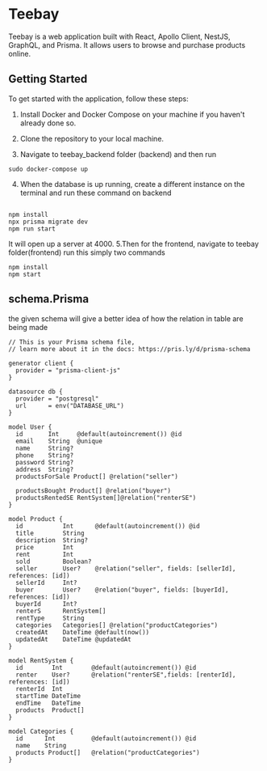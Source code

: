 # Teebay

Teebay is a web application built with React, Apollo Client, NestJS, GraphQL, and Prisma. It allows users to browse and purchase products online.
## Getting Started

To get started with the application, follow these steps:

1. Install Docker and Docker Compose on your machine if you haven't already done so.

2. Clone the repository to your local machine.

3. Navigate to teebay_backend folder (backend) and then run

```
sudo docker-compose up
```
4. When the database is up running, create a different instance on the terminal and run these command on backend
```

npm install
npx prisma migrate dev
npm run start
```
It will open up a server  at 4000.
5.Then for the frontend, navigate to teebay folder(frontend) run this simply two commands
```
npm install
npm start
```


## schema.Prisma

the given schema will give a better idea of how the relation in table are being made
```
// This is your Prisma schema file,
// learn more about it in the docs: https://pris.ly/d/prisma-schema

generator client {
  provider = "prisma-client-js"
}

datasource db {
  provider = "postgresql"
  url      = env("DATABASE_URL")
}

model User {
  id       Int     @default(autoincrement()) @id
  email    String  @unique
  name     String?
  phone    String?
  password String?
  address  String?
  productsForSale Product[] @relation("seller")
 
  productsBought Product[] @relation("buyer")
  productsRentedSE RentSystem[]@relation("renterSE")
}

model Product {
  id           Int      @default(autoincrement()) @id
  title        String
  description  String?
  price        Int
  rent         Int
  sold         Boolean?
  seller       User?    @relation("seller", fields: [sellerId], references: [id])
  sellerId     Int?
  buyer        User?    @relation("buyer", fields: [buyerId], references: [id])
  buyerId      Int?
  renterS      RentSystem[]
  rentType     String
  categories   Categories[] @relation("productCategories")
  createdAt    DateTime @default(now())
  updatedAt    DateTime @updatedAt
}

model RentSystem {
  id        Int        @default(autoincrement()) @id
  renter    User?      @relation("renterSE",fields: [renterId], references: [id])
  renterId  Int
  startTime DateTime
  endTime   DateTime
  products  Product[]
}

model Categories {
  id      Int          @default(autoincrement()) @id
  name    String
  products Product[]   @relation("productCategories")
}

```
